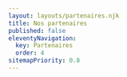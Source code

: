 ```yaml
---
layout: layouts/partenaires.njk
title: Nos partenaires
published: false
eleventyNavigation:
  key: Partenaires
  order: 4
sitemapPriority: 0.8
---
```

